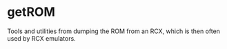 # getROM
 Tools and utilities from dumping the ROM from an RCX, which is then often used by RCX emulators.
